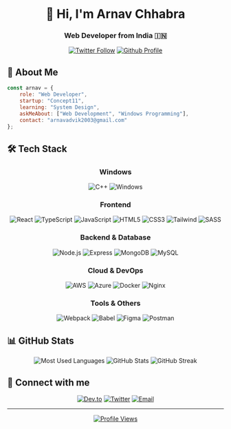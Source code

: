 <div align="center">
  
# 👋 Hi, I'm Arnav Chhabra
### Web Developer from India 🇮🇳

[![Twitter Follow](https://img.shields.io/twitter/follow/arnavchhabra3?color=1DA1F2&logo=twitter&style=for-the-badge)](https://twitter.com/arnavchhabra3)
[![Github Profile](https://img.shields.io/github/followers/halleys123?color=181717&logo=github&style=for-the-badge)](https://github.com/halleys123)

</div>

## 🚀 About Me

```javascript
const arnav = {
    role: "Web Developer",
    startup: "Concept11",
    learning: "System Design",
    askMeAbout: ["Web Development", "Windows Programming"],
    contact: "arnavadvik2003@gmail.com"
};
```

## 🛠️ Tech Stack

<div align="center">

### Windows
![C++](https://img.shields.io/badge/c++-%2300599C.svg?style=for-the-badge&logo=c%2B%2B&logoColor=white)
![Windows](https://img.shields.io/badge/Windows-0078D6?style=for-the-badge&logo=windows&logoColor=white)

### Frontend
![React](https://img.shields.io/badge/React-20232A?style=for-the-badge&logo=react&logoColor=61DAFB)
![TypeScript](https://img.shields.io/badge/TypeScript-007ACC?style=for-the-badge&logo=typescript&logoColor=white)
![JavaScript](https://img.shields.io/badge/JavaScript-F7DF1E?style=for-the-badge&logo=javascript&logoColor=black)
![HTML5](https://img.shields.io/badge/HTML5-E34F26?style=for-the-badge&logo=html5&logoColor=white)
![CSS3](https://img.shields.io/badge/CSS3-1572B6?style=for-the-badge&logo=css3&logoColor=white)
![Tailwind](https://img.shields.io/badge/Tailwind_CSS-38B2AC?style=for-the-badge&logo=tailwind-css&logoColor=white)
![SASS](https://img.shields.io/badge/Sass-CC6699?style=for-the-badge&logo=sass&logoColor=white)
<!--
![CPP](https://img.shields.io/badge/-C++-blue?logo=cplusplus?style=for-the-badge&logoColor=white)
![C](https://img.shields.io/badge/C-Programming%20Language-brightgreen?style=for-the-badge&logoColor=white)
-->

### Backend & Database
![Node.js](https://img.shields.io/badge/Node.js-339933?style=for-the-badge&logo=nodedotjs&logoColor=white)
![Express](https://img.shields.io/badge/Express.js-000000?style=for-the-badge&logo=express&logoColor=white)
![MongoDB](https://img.shields.io/badge/MongoDB-4EA94B?style=for-the-badge&logo=mongodb&logoColor=white)
![MySQL](https://img.shields.io/badge/MySQL-005C84?style=for-the-badge&logo=mysql&logoColor=white)

### Cloud & DevOps
![AWS](https://img.shields.io/badge/AWS-232F3E?style=for-the-badge&logo=amazon-aws&logoColor=white)
![Azure](https://img.shields.io/badge/Azure-0089D6?style=for-the-badge&logo=microsoft-azure&logoColor=white)
![Docker](https://img.shields.io/badge/Docker-2CA5E0?style=for-the-badge&logo=docker&logoColor=white)
![Nginx](https://img.shields.io/badge/Nginx-009639?style=for-the-badge&logo=nginx&logoColor=white)

### Tools & Others
![Webpack](https://img.shields.io/badge/Webpack-8DD6F9?style=for-the-badge&logo=Webpack&logoColor=white)
![Babel](https://img.shields.io/badge/Babel-F9DC3E?style=for-the-badge&logo=babel&logoColor=black)
![Figma](https://img.shields.io/badge/Figma-F24E1E?style=for-the-badge&logo=figma&logoColor=white)
![Postman](https://img.shields.io/badge/Postman-FF6C37?style=for-the-badge&logo=Postman&logoColor=white)

</div>


## 📊 GitHub Stats

<div align="center">

<img src="https://github-readme-stats.vercel.app/api/top-langs?username=halleys123&show_icons=true&locale=en&layout=compact&theme=radical" alt="Most Used Languages" />

<img src="https://github-readme-stats.vercel.app/api?username=halleys123&show_icons=true&locale=en&theme=radical" alt="GitHub Stats" />

<img src="https://github-readme-streak-stats.herokuapp.com?user=halleys123&theme=radical&hide_border=true&mode=weekly&hide_total_contributions=true" alt="GitHub Streak" />

</div>

## 🤝 Connect with me

<div align="center">

[![Dev.to](https://img.shields.io/badge/dev.to-0A0A0A?style=for-the-badge&logo=devdotto&logoColor=white)](https://dev.to/halleys)
[![Twitter](https://img.shields.io/badge/Twitter-1DA1F2?style=for-the-badge&logo=twitter&logoColor=white)](https://twitter.com/arnavchhabra3)
[![Email](https://img.shields.io/badge/Email-D14836?style=for-the-badge&logo=gmail&logoColor=white)](mailto:arnavadvik2003@gmail.com)

</div>

---

<div align="center">
  
[![Profile Views](https://komarev.com/ghpvc/?username=halleys123&color=blueviolet&style=for-the-badge)](https://github.com/halleys123)

</div>


